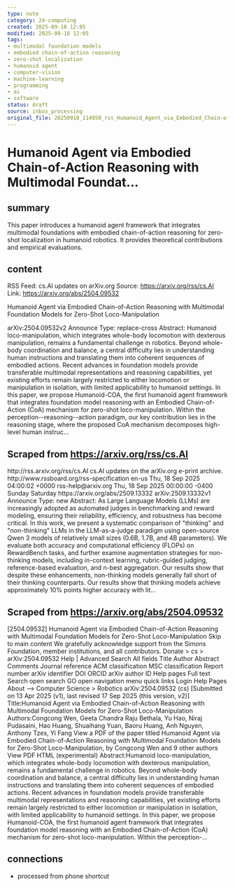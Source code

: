 ```yaml
---
type: note
category: 24-computing
created: 2025-09-18 12:05
modified: 2025-09-18 12:05
tags:
- multimodal foundation models
- embodied chain-of-action reasoning
- zero-shot localization
- humanoid agent
- computer-vision
- machine-learning
- programming
- ai
- software
status: draft
source: inbox_processing
original_file: 20250918_114950_rss_Humanoid_Agent_via_Embodied_Chain-of-Action_Reason.txt
---
```



# Humanoid Agent via Embodied Chain-of-Action Reasoning with Multimodal Foundat...

## summary
This paper introduces a humanoid agent framework that integrates multimodal foundations with embodied chain-of-action reasoning for zero-shot localization in humanoid robotics. It provides theoretical contributions and empirical evaluations.

## content
RSS Feed: cs.AI updates on arXiv.org
Source: https://arxiv.org/rss/cs.AI
Link: https://arxiv.org/abs/2504.09532

Humanoid Agent via Embodied Chain-of-Action Reasoning with Multimodal Foundation Models for Zero-Shot Loco-Manipulation

arXiv:2504.09532v2 Announce Type: replace-cross Abstract: Humanoid loco-manipulation, which integrates whole-body locomotion with dexterous manipulation, remains a fundamental challenge in robotics. Beyond whole-body coordination and balance, a central difficulty lies in understanding human instructions and translating them into coherent sequences of embodied actions. Recent advances in foundation models provide transferable multimodal representations and reasoning capabilities, yet existing efforts remain largely restricted to either locomotion or manipulation in isolation, with limited applicability to humanoid settings. In this paper, we propose Humanoid-COA, the first humanoid agent framework that integrates foundation model reasoning with an Embodied Chain-of-Action (CoA) mechanism for zero-shot loco-manipulation. Within the perception--reasoning--action paradigm, our key contribution lies in the reasoning stage, where the proposed CoA mechanism decomposes high-level human instruc...

## Scraped from https://arxiv.org/rss/cs.AI
<?xml version='1.0' encoding='UTF-8'?>
<rss xmlns:arxiv="http://arxiv.org/schemas/atom" xmlns:dc="http://purl.org/dc/elements/1.1/" xmlns:atom="http://www.w3.org/2005/Atom" xmlns:content="http://purl.org/rss/1.0/modules/content/" version="2.0">
  <channel>
    <title>cs.AI updates on arXiv.org</title>
    <link>http://rss.arxiv.org/rss/cs.AI</link>
    <description>cs.AI updates on the arXiv.org e-print archive.</description>
    <atom:link href="http://rss.arxiv.org/rss/cs.AI" rel="self" type="application/rss+xml"/>
    <docs>http://www.rssboard.org/rss-specification</docs>
    <language>en-us</language>
    <lastBuildDate>Thu, 18 Sep 2025 04:00:02 +0000</lastBuildDate>
    <managingEditor>rss-help@arxiv.org</managingEditor>
    <pubDate>Thu, 18 Sep 2025 00:00:00 -0400</pubDate>
    <skipDays>
      <day>Sunday</day>
      <day>Saturday</day>
    </skipDays>
    <item>
      <title>Explicit Reasoning Makes Better Judges: A Systematic Study on Accuracy, Efficiency, and Robustness</title>
      <link>https://arxiv.org/abs/2509.13332</link>
      <description>arXiv:2509.13332v1 Announce Type: new 
Abstract: As Large Language Models (LLMs) are increasingly adopted as automated judges in benchmarking and reward modeling, ensuring their reliability, efficiency, and robustness has become critical. In this work, we present a systematic comparison of "thinking" and "non-thinking" LLMs in the LLM-as-a-judge paradigm using open-source Qwen 3 models of relatively small sizes (0.6B, 1.7B, and 4B parameters). We evaluate both accuracy and computational efficiency (FLOPs) on RewardBench tasks, and further examine augmentation strategies for non-thinking models, including in-context learning, rubric-guided judging, reference-based evaluation, and n-best aggregation. Our results show that despite these enhancements, non-thinking models generally fall short of their thinking counterparts. Our results show that thinking models achieve approximately 10% points higher accuracy with lit...


## Scraped from https://arxiv.org/abs/2504.09532
[2504.09532] Humanoid Agent via Embodied Chain-of-Action Reasoning with Multimodal Foundation Models for Zero-Shot Loco-Manipulation Skip to main content We gratefully acknowledge support from the Simons Foundation, member institutions, and all contributors. Donate &gt; cs &gt; arXiv:2504.09532 Help | Advanced Search All fields Title Author Abstract Comments Journal reference ACM classification MSC classification Report number arXiv identifier DOI ORCID arXiv author ID Help pages Full text Search open search GO open navigation menu quick links Login Help Pages About --> Computer Science > Robotics arXiv:2504.09532 (cs) [Submitted on 13 Apr 2025 (v1), last revised 17 Sep 2025 (this version, v2)] Title:Humanoid Agent via Embodied Chain-of-Action Reasoning with Multimodal Foundation Models for Zero-Shot Loco-Manipulation Authors:Congcong Wen, Geeta Chandra Raju Bethala, Yu Hao, Niraj Pudasaini, Hao Huang, Shuaihang Yuan, Baoru Huang, Anh Nguyen, Anthony Tzes, Yi Fang View a PDF of the paper titled Humanoid Agent via Embodied Chain-of-Action Reasoning with Multimodal Foundation Models for Zero-Shot Loco-Manipulation, by Congcong Wen and 9 other authors View PDF HTML (experimental) Abstract:Humanoid loco-manipulation, which integrates whole-body locomotion with dexterous manipulation, remains a fundamental challenge in robotics. Beyond whole-body coordination and balance, a central difficulty lies in understanding human instructions and translating them into coherent sequences of embodied actions. Recent advances in foundation models provide transferable multimodal representations and reasoning capabilities, yet existing efforts remain largely restricted to either locomotion or manipulation in isolation, with limited applicability to humanoid settings. In this paper, we propose Humanoid-COA, the first humanoid agent framework that integrates foundation model reasoning with an Embodied Chain-of-Action (CoA) mechanism for zero-shot loco-manipulation. Within the perception-...


## connections
- processed from phone shortcut
